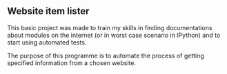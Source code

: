 ## Website item lister

This basic project was made to train my skills in finding documentations about modules on the internet (or in worst case scenario in IPython) and to start using automated tests.

The purpose of this programme is to automate the process of getting specified information from a chosen website.

